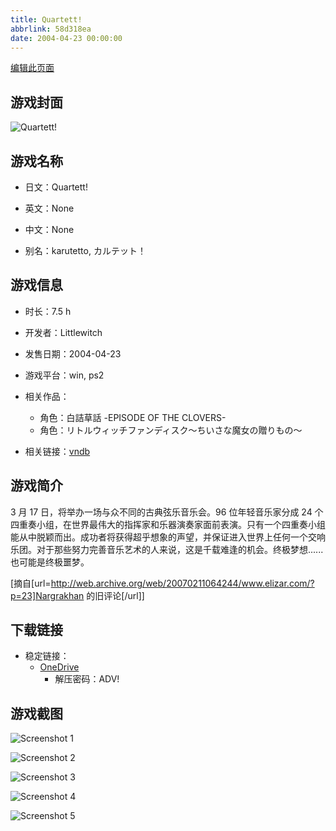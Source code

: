 ```yaml
---
title: Quartett!
abbrlink: 58d318ea
date: 2004-04-23 00:00:00
---
```

[编辑此页面](https://github.com/ACG-3/ADV3-source/blob/main/source/_posts/games/Quartett%21.md)

## 游戏封面

![Quartett!](https://pan.timero.xyz/onedrive/img_lib_001/Quartett%21_cover.avif)


## 游戏名称

- 日文：Quartett!
- 英文：None
- 中文：None

- 别名：karutetto, カルテット！


## 游戏信息

- 时长：7.5 h
- 开发者：Littlewitch
- 发售日期：2004-04-23
- 游戏平台：win, ps2
- 相关作品：
   - 角色：白詰草話 -EPISODE OF THE CLOVERS-
   - 角色：リトルウィッチファンディスク～ちいさな魔女の贈りもの～

- 相关链接：[vndb](https://vndb.org/v82)


## 游戏简介

3 月 17 日，将举办一场与众不同的古典弦乐音乐会。96 位年轻音乐家分成 24 个四重奏小组，在世界最伟大的指挥家和乐器演奏家面前表演。只有一个四重奏小组能从中脱颖而出。成功者将获得超乎想象的声望，并保证进入世界上任何一个交响乐团。对于那些努力完善音乐艺术的人来说，这是千载难逢的机会。终极梦想......也可能是终极噩梦。

[摘自[url=http://web.archive.org/web/20070211064244/www.elizar.com/?p=23]Nargrakhan 的旧评论[/url]]


## 下载链接

- 稳定链接：
    - [OneDrive](https://pan.timero.xyz/onedrive/adv_lib_001/Quartett%21)
        - 解压密码：ADV!



## 游戏截图


![Screenshot 1](https://pan.timero.xyz/onedrive/img_lib_001/Quartett%21_Screenshot_1.avif)

![Screenshot 2](https://pan.timero.xyz/onedrive/img_lib_001/Quartett%21_Screenshot_2.avif)

![Screenshot 3](https://pan.timero.xyz/onedrive/img_lib_001/Quartett%21_Screenshot_3.avif)

![Screenshot 4](https://pan.timero.xyz/onedrive/img_lib_001/Quartett%21_Screenshot_4.avif)

![Screenshot 5](https://pan.timero.xyz/onedrive/img_lib_001/Quartett%21_Screenshot_5.avif)

